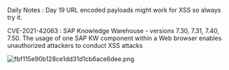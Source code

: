 Daily Notes : Day 19
URL encoded payloads might work for XSS so always try it. 

CVE-2021-42063 : SAP Knowledge Warehouse - versions 7.30, 7.31, 7.40, 7.50. The usage of one SAP KW component within a Web browser enables unauthorized attackers to conduct XSS attacks

![fbf115e90b128ce1dd31d1cb6ace6dee.png](fbf115e90b128ce1dd31d1cb6ace6dee.png)